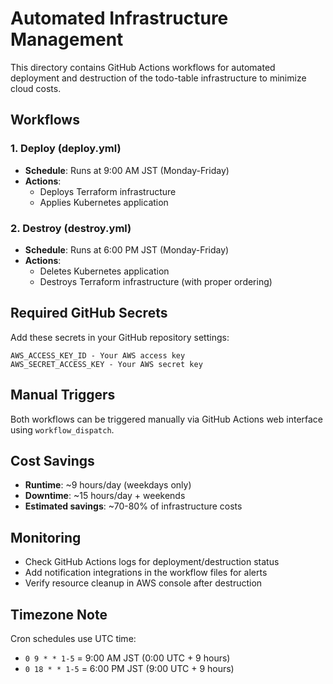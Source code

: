 # Automated Infrastructure Management

This directory contains GitHub Actions workflows for automated deployment and destruction of the todo-table infrastructure to minimize cloud costs.

## Workflows

### 1. Deploy (deploy.yml)
- **Schedule**: Runs at 9:00 AM JST (Monday-Friday)
- **Actions**: 
  - Deploys Terraform infrastructure
  - Applies Kubernetes application

### 2. Destroy (destroy.yml)
- **Schedule**: Runs at 6:00 PM JST (Monday-Friday)
- **Actions**:
  - Deletes Kubernetes application
  - Destroys Terraform infrastructure (with proper ordering)

## Required GitHub Secrets

Add these secrets in your GitHub repository settings:

```
AWS_ACCESS_KEY_ID - Your AWS access key
AWS_SECRET_ACCESS_KEY - Your AWS secret key
```

## Manual Triggers

Both workflows can be triggered manually via GitHub Actions web interface using `workflow_dispatch`.

## Cost Savings

- **Runtime**: ~9 hours/day (weekdays only)
- **Downtime**: ~15 hours/day + weekends
- **Estimated savings**: ~70-80% of infrastructure costs

## Monitoring

- Check GitHub Actions logs for deployment/destruction status
- Add notification integrations in the workflow files for alerts
- Verify resource cleanup in AWS console after destruction

## Timezone Note

Cron schedules use UTC time:
- `0 9 * * 1-5` = 9:00 AM JST (0:00 UTC + 9 hours)
- `0 18 * * 1-5` = 6:00 PM JST (9:00 UTC + 9 hours)